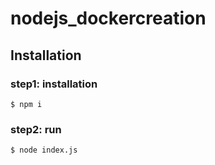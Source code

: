 # nodejs_dockercreation

## Installation
### step1: installation 
```
$ npm i
```

### step2: run
```
$ node index.js
```

